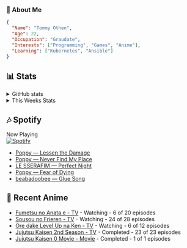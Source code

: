 ### 👋 About Me
```json
{
  "Name": "Tommy Othen",
  "Age": 22,
  "Occupation": "Graudate",
  "Interests": ["Programming", "Games", "Anime"],
  "Learning": ["Kubernetes", "Ansible"]
}
```

## 📊 Stats
<details>
  <summary>GitHub stats</summary>
  <a href="https://github.com/anuraghazra/github-readme-stats">
    <img src="https://github-readme-stats.vercel.app/api?username=tommyothen&show_icons=true&count_private=true&hide=prs,issues">
  </a>
</details>

<details>
  <summary>This Weeks Stats</summary>
  <a href="https://github.com/anuraghazra/github-readme-stats">
    <img src="https://github-readme-stats.vercel.app/api/wakatime?username=tommyothen&cache_seconds=1800&custom_title=Top%20Languages">
  </a>
</details>

## 🎶 Spotify
Now Playing\
[![Spotify](https://novatorem-dasushiasian.vercel.app/api/spotify)](https://open.spotify.com/user/g90805640970)
<!-- LASTFM:START -->
* [Poppy — Lessen the Damage](https://www.last.fm/music/Poppy/_/Lessen+the+Damage)
* [Poppy — Never Find My Place](https://www.last.fm/music/Poppy/_/Never+Find+My+Place)
* [LE SSERAFIM — Perfect Night](https://www.last.fm/music/LE+SSERAFIM/_/Perfect+Night)
* [Poppy — Fear of Dying](https://www.last.fm/music/Poppy/_/Fear+of+Dying)
* [beabadoobee — Glue Song](https://www.last.fm/music/beabadoobee/_/Glue+Song)<!-- LASTFM:END -->

## 🗻 Recent Anime
<!-- ANIME-LIST:START -->
* [Fumetsu no Anata e - TV](https://myanimelist.net/anime/41025/Fumetsu_no_Anata_e) - Watching - 6 of 20 episodes
* [Sousou no Frieren - TV](https://myanimelist.net/anime/52991/Sousou_no_Frieren) - Watching - 24 of 28 episodes
* [Ore dake Level Up na Ken - TV](https://myanimelist.net/anime/52299/Ore_dake_Level_Up_na_Ken) - Watching - 6 of 12 episodes
* [Jujutsu Kaisen 2nd Season - TV](https://myanimelist.net/anime/51009/Jujutsu_Kaisen_2nd_Season) - Completed - 23 of 23 episodes
* [Jujutsu Kaisen 0 Movie - Movie](https://myanimelist.net/anime/48561/Jujutsu_Kaisen_0_Movie) - Completed - 1 of 1 episodes<!-- ANIME-LIST:END -->
